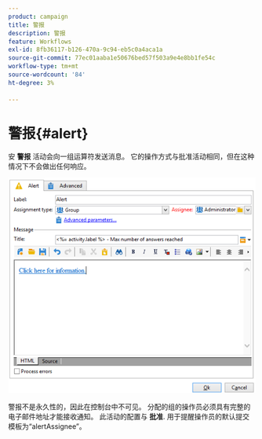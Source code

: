 ```yaml
---
product: campaign
title: 警报
description: 警报
feature: Workflows
exl-id: 8fb36117-b126-470a-9c94-eb5c0a4aca1a
source-git-commit: 77ec01aaba1e50676bed57f503a9e4e8bb1fe54c
workflow-type: tm+mt
source-wordcount: '84'
ht-degree: 3%

---
```


# 警报{#alert}



安 **警报** 活动会向一组运算符发送消息。 它的操作方式与批准活动相同，但在这种情况下不会做出任何响应。

![](assets/edit_alerte.png)

警报不是永久性的，因此在控制台中不可见。 分配的组的操作员必须具有完整的电子邮件地址才能接收通知。 此活动的配置与 **批准**. 用于提醒操作员的默认提交模板为“alertAssignee”。
